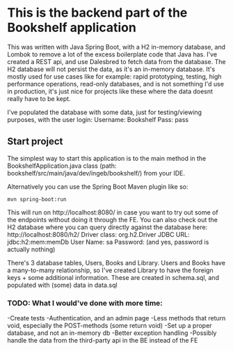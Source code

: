 # This is the backend part of the Bookshelf application
This was written with Java Spring Boot, with a H2 in-memory database, and Lombok to remove a lot of the excess boilerplate code that Java has.
I've created a REST api, and use Dalesbred to fetch data from the database.
The H2 database will not persist the data, as it's an in-memory database. It's mostly used for use cases like for example: rapid prototyping, testing, high performance operations, read-only databases,
and is not something I'd use in production, it's just nice for projects like these where the data doesnt really have to be kept.

I've populated the database with some data, just for testing/viewing purposes, with the user login:
Username: Bookshelf
Pass: pass


## Start project
The simplest way to start this application is to the main method in the BookshelfApplication.java class (path: bookshelf/src/main/java/dev/ingeb/bookshelf/) from your IDE.

Alternatively you can use the Spring Boot Maven plugin like so:

```mvn spring-boot:run```

This will run on http://localhost:8080/ in case you want to try out some of the endpoints without doing it through the FE.
You can also check out the H2 database where you can query directly against the database here: http://localhost:8080/h2/
Driver class: org.h2.Driver
JDBC URL: jdbc:h2:mem:memDb
User Name: sa
Password:
(and yes, password is actually nothing)

There's 3 database tables, Users, Books and Library. Users and Books have a many-to-many relationship, so I've created Library to have the foreign keys + some additional information.
These are created in schema.sql, and populated with (some) data in data.sql

### TODO: What I would've done with more time:
-Create tests
-Authentication, and an admin page
-Less methods that return void, especially the POST-methods (some return void)
-Set up a proper database, and not an in-memory db
-Better exception handling
-Possibly handle the data from the third-party api in the BE instead of the FE
